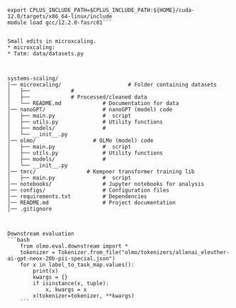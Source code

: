```module load cuda/12.4.1-fasrc01
export CPLUS_INCLUDE_PATH=$CPLUS_INCLUDE_PATH:${HOME}/cuda-12.0/targets/x86_64-linux/include
module load gcc/12.2.0-fasrc01```


Small edits in microxcaling. 
* microxcaling: 
* Tatm: data/datasets.py



systems-scaling/
│── microxcaling/                     # Folder containing datasets
│   ├──             # 
│   ├──             # Processed/cleaned data
│   └── README.md             # Documentation for data
│── nanoGPT/                  # nanoGPT (model) code
│   ├── main.py               #  script
│   ├── utils.py              # Utility functions
│   ├── models/               # 
│   └── __init__.py           
│── olmo/                  # OLMo (model) code
│   ├── main.py               #  script
│   ├── utils.py              # Utility functions
│   ├── models/               # 
│   └── __init__.py           
│── tmrc/                # Kempner transformer training lib
│   ├── main.py               #  script
│── notebooks/                # Jupyter notebooks for analysis
│── configs/                  # Configuration files
│── requirements.txt          # Dependencies
│── README.md                 # Project documentation
│── .gitignore            



Downstream evaluation
```bash
    from olmo.eval.downstream import *
    tokenizer = Tokenizer.from_file("olmo/tokenizers/allenai_eleuther-ai-gpt-neox-20b-pii-special.json")
    for x in label_to_task_map.values():
        print(x)
        kwargs = {}
        if isinstance(x, tuple):
            x, kwargs = x
        x(tokenizer=tokenizer, **kwargs)
    ```